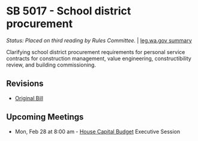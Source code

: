 # SB 5017 - School district procurement
*Status: Placed on third reading by Rules Committee.* | [leg.wa.gov summary](https://app.leg.wa.gov/billsummary?BillNumber=5017&Year=2021)

Clarifying school district procurement requirements for personal service contracts for construction management, value engineering, constructibility review, and building commissioning.

## Revisions
* [Original Bill](1/)

## Upcoming Meetings
* Mon, Feb 28 at 8:00 am - [House Capital Budget](/house/2021-22/CB/) Executive Session